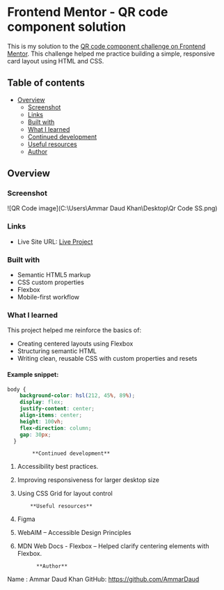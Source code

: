 # Frontend Mentor - QR code component solution

This is my solution to the [QR code component challenge on Frontend Mentor](https://www.frontendmentor.io/challenges/qr-code-component-iux_sIO_H). This challenge helped me practice building a simple, responsive card layout using HTML and CSS.

## Table of contents

- [Overview](#overview)
  - [Screenshot](#screenshot)
  - [Links](#links)
  - [Built with](#built-with)
  - [What I learned](#what-i-learned)
  - [Continued development](#continued-development)
  - [Useful resources](#useful-resources)
  - [Author](#author)

## Overview

### Screenshot

![QR Code image](C:\Users\Ammar Daud Khan\Desktop\Qr Code SS.png)

### Links

- Live Site URL: [Live Project](http://127.0.0.1:5500/Mod-3/qr-code-component-main/qr-code-component-main/index.html)

### Built with

- Semantic HTML5 markup
- CSS custom properties
- Flexbox
- Mobile-first workflow

### What I learned

This project helped me reinforce the basics of:

- Creating centered layouts using Flexbox
- Structuring semantic HTML
- Writing clean, reusable CSS with custom properties and resets

#### Example snippet:

```css
body {
    background-color: hsl(212, 45%, 89%);
    display: flex;
    justify-content: center;
    align-items: center;
    height: 100vh;
    flex-direction: column;
    gap: 30px;
  }
  ```
  
            **Continued development**
1. Accessibility best practices.
2. Improving responsiveness for larger desktop size
3. Using CSS Grid for layout control 

           **Useful resources**
1. Figma
2. WebAIM – Accessible Design Principles
3. MDN Web Docs - Flexbox – Helped clarify centering elements with Flexbox.
 
             **Author**
Name : Ammar Daud Khan
GitHub: https://github.com/AmmarDaud